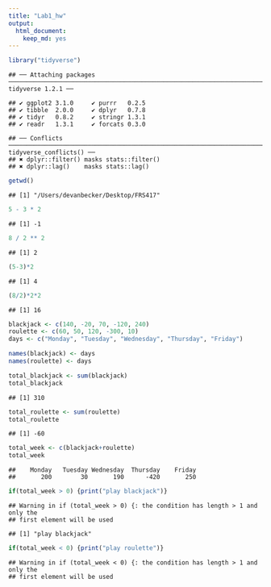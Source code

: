 ```yaml
---
title: "Lab1_hw"
output: 
  html_document: 
    keep_md: yes
---
```



```r
library("tidyverse")
```

```
## ── Attaching packages ──────────────────────────────────────────────────────────────────────────────── tidyverse 1.2.1 ──
```

```
## ✔ ggplot2 3.1.0     ✔ purrr   0.2.5
## ✔ tibble  2.0.0     ✔ dplyr   0.7.8
## ✔ tidyr   0.8.2     ✔ stringr 1.3.1
## ✔ readr   1.3.1     ✔ forcats 0.3.0
```

```
## ── Conflicts ─────────────────────────────────────────────────────────────────────────────────── tidyverse_conflicts() ──
## ✖ dplyr::filter() masks stats::filter()
## ✖ dplyr::lag()    masks stats::lag()
```


```r
getwd()
```

```
## [1] "/Users/devanbecker/Desktop/FRS417"
```


```r
5 - 3 * 2
```

```
## [1] -1
```


```r
8 / 2 ** 2
```

```
## [1] 2
```


```r
(5-3)*2
```

```
## [1] 4
```


```r
(8/2)*2*2
```

```
## [1] 16
```


```r
blackjack <- c(140, -20, 70, -120, 240)
roulette <- c(60, 50, 120, -300, 10)
days <- c("Monday", "Tuesday", "Wednesday", "Thursday", "Friday")
```


```r
names(blackjack) <- days
names(roulette) <- days
```


```r
total_blackjack <- sum(blackjack)
total_blackjack
```

```
## [1] 310
```

```r
total_roulette <- sum(roulette)
total_roulette
```

```
## [1] -60
```


```r
total_week <- c(blackjack+roulette)
total_week
```

```
##    Monday   Tuesday Wednesday  Thursday    Friday 
##       200        30       190      -420       250
```


```r
if(total_week > 0) {print("play blackjack")}
```

```
## Warning in if (total_week > 0) {: the condition has length > 1 and only the
## first element will be used
```

```
## [1] "play blackjack"
```

```r
if(total_week < 0) {print("play roulette")}
```

```
## Warning in if (total_week < 0) {: the condition has length > 1 and only the
## first element will be used
```




